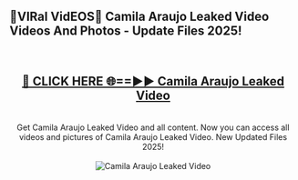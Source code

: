 <h2>🔴VIRal VidEOS🔴 Camila Araujo Leaked Video Videos And Photos - Update Files 2025!</h2>
<br>
<div align="center">
<h2><a href="https://virallinks.top/odZfE0" rel="nofollow">🔴 CLICK HERE 🌐==►► Camila Araujo Leaked Video</a></h2>
<br>
Get Camila Araujo Leaked Video and all content. Now you can access all videos and pictures of Camila Araujo Leaked Video. New Updated Files 2025!
<br>
<br>
<a href="https://virallinks.top/odZfE0" rel="nofollow" data-target="animated-image.originalLink"><img src="https://i.imgur.com/dJHk4Zq.gif)" alt="Camila Araujo Leaked Video" style="max-width: 100%; display: inline-block;" data-target="animated-image.originalImage"></a>
</div>
<br>
